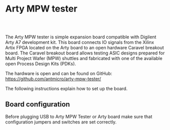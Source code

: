 # Arty MPW tester

```{image} ../img/arty-mpw-tester.png
```
&nbsp;

The Arty MPW tester is simple expansion board compatible with Digilent Arty A7 development kit. This board connects IO signals from the Xilinx Artix FPGA located on the Arty board to an open hardware Caravel breakout board. The Caravel breakout board allows testing ASIC designs prepared for Multi Project Wafer (MPW) shuttles and fabricated with one of the available open Process Design Kits (PDKs).

The hardware is open and can be found on GitHub:
<https://github.com/antmicro/arty-mpw-tester/>

The following instructions explain how to set up the board.

## Board configuration

Before plugging USB to Arty MPW Tester or Arty board make sure that configuration jumpers and switches are set correctly.

